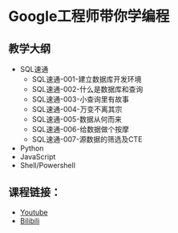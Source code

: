 # Google工程师带你学编程

## 教学大纲

- SQL速通
  - SQL速通-001-建立数据库开发环境
  - SQL速通-002-什么是数据库和查询
  - SQL速通-003-小查询里有故事
  - SQL速通-004-万变不离其宗
  - SQL速通-005-数据从何而来
  - SQL速通-006-给数据做个按摩
  - SQL速通-007-源数据的筛选及CTE
- Python 
- JavaScript
- Shell/Powershell

## 课程链接：

- [Youtube](https://www.youtube.com/playlist?list=PLZX6sKChTg8HfKjwlTcWSllDLC89IHEq5)
- [Bilibili](https://space.bilibili.com/7499477)

